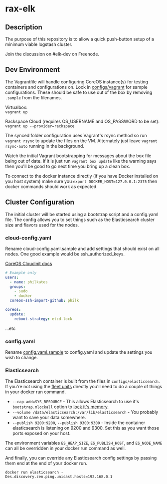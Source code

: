 rax-elk
=======

## Description

The purpose of this repository is to allow a quick push-button setup of a minimum viable logstash cluster.

Join the discussion on #elk-dev on Freenode.

## Dev Environment

The Vagrantfile will handle configuring CoreOS instance(s) for testing containers and configurations on. Look in [configs/vagrant](configs/vagrant) for sample configurations. These should be safe to use out of the box by removing `.sample` from the filenames.

Virtualbox:  
`vagrant up`

Rackspace Cloud (requires OS\_USERNAME and OS\_PASSWORD to be set):  
`vagrant up --provider=rackspace`

The synced folder configuration uses Vagrant's rsync method so run `vagrant rsync` to update the files on the VM. Alternately just leave `vagrant rsync-auto` running in the background.

Watch the initial Vagrant bootstrapping for messages about the box file being out of date. If it is just run `vagrant box update` like the warning says then you'll be good to go next time you bring up a clean box.

To connect to the docker instance directly (if you have Docker installed on you host system) make sure you `export DOCKER_HOST=127.0.0.1:2375` then docker commands should work as expected.

## Cluster Configuration

The initial cluster will be started using a bootstrap script and a config.yaml file. The config allows you to set things such as the Elasticsearch cluster size and flavors used for the nodes.

### cloud-config.yaml

Rename cloud-config.yaml.sample and add settings that should exist on all nodes. One good example would be ssh_authorized_keys.

[CoreOS Cloudinit docs](http://coreos.com/docs/cluster-management/setup/cloudinit-cloud-config/)

```yaml
# Example only
users:
  - name: philkates
  groups:
    - sudo
    - docker
  coreos-ssh-import-github: philk

coreos:
  update:
    reboot-strategy: etcd-lock

```
...etc

### config.yaml

Rename [config.yaml.sample](config.yaml.sample) to config.yaml and update the settings you wish to change.

### Elasticsearch

The Elasticsearch container is built from the files in `configs/elasticsearch`. If you're not using the [fleet units](configs/units) directly you'll need to do a couple of things in your docker run command.

* `--cap-add=SYS_RESOURCE` - This allows Elasticsearch to use it's `bootstrap.mlockall` option to [lock it's memory](http://www.elasticsearch.org/guide/en/elasticsearch/reference/current/setup-configuration.html#setup-configuration-memory).
* `--volume /data/elasticsearch:/var/lib/elasticsearch` - You probably want to save your data somewhere.
* `--publish 9200:9200`, `--publish 9300:9300` - Inside the container elasticsearch is listening on 9200 and 9300. Set this as you want those ports exposed on your host.

The environment variables `ES_HEAP_SIZE`, `ES_PUBLISH_HOST`, and `ES_NODE_NAME` can all be overridden in your docker run command as well.

And finally, you can override any Elasticsearch config settings by passing them end at the end of your docker run.

`docker run elasticsearch -Des.discovery.zen.ping.unicast.hosts=192.168.0.1`
